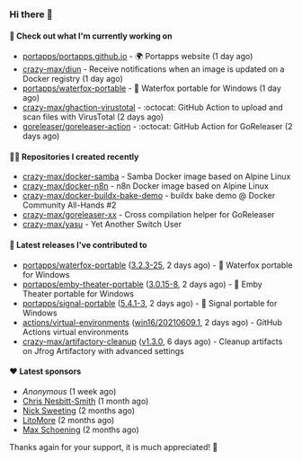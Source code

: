 ### Hi there 👋

#### 👷 Check out what I'm currently working on

- [portapps/portapps.github.io](https://github.com/portapps/portapps.github.io) - 🌍 Portapps website (1 day ago)
- [crazy-max/diun](https://github.com/crazy-max/diun) - Receive notifications when an image is updated on a Docker registry (1 day ago)
- [portapps/waterfox-portable](https://github.com/portapps/waterfox-portable) - 🚀 Waterfox portable for Windows  (1 day ago)
- [crazy-max/ghaction-virustotal](https://github.com/crazy-max/ghaction-virustotal) - :octocat: GitHub Action to upload and scan files with VirusTotal (2 days ago)
- [goreleaser/goreleaser-action](https://github.com/goreleaser/goreleaser-action) - :octocat: GitHub Action for GoReleaser (2 days ago)

#### 👨‍💻 Repositories I created recently

- [crazy-max/docker-samba](https://github.com/crazy-max/docker-samba) - Samba Docker image based on Alpine Linux
- [crazy-max/docker-n8n](https://github.com/crazy-max/docker-n8n) - n8n Docker image based on Alpine Linux
- [crazy-max/docker-buildx-bake-demo](https://github.com/crazy-max/docker-buildx-bake-demo) - buildx bake demo @ Docker Community All-Hands #2
- [crazy-max/goreleaser-xx](https://github.com/crazy-max/goreleaser-xx) - Cross compilation helper for GoReleaser
- [crazy-max/yasu](https://github.com/crazy-max/yasu) - Yet Another Switch User

#### 🚀 Latest releases I've contributed to

- [portapps/waterfox-portable](https://github.com/portapps/waterfox-portable) ([3.2.3-25](https://github.com/portapps/waterfox-portable/releases/tag/3.2.3-25), 2 days ago) - 🚀 Waterfox portable for Windows 
- [portapps/emby-theater-portable](https://github.com/portapps/emby-theater-portable) ([3.0.15-8](https://github.com/portapps/emby-theater-portable/releases/tag/3.0.15-8), 2 days ago) - 🚀 Emby Theater portable for Windows
- [portapps/signal-portable](https://github.com/portapps/signal-portable) ([5.4.1-3](https://github.com/portapps/signal-portable/releases/tag/5.4.1-3), 2 days ago) - 🚀 Signal portable for Windows
- [actions/virtual-environments](https://github.com/actions/virtual-environments) ([win16/20210609.1](https://github.com/actions/virtual-environments/releases/tag/win16%2F20210609.1), 2 days ago) - GitHub Actions virtual environments
- [crazy-max/artifactory-cleanup](https://github.com/crazy-max/artifactory-cleanup) ([v1.3.0](https://github.com/crazy-max/artifactory-cleanup/releases/tag/v1.3.0), 6 days ago) - Cleanup artifacts on Jfrog Artifactory with advanced settings

#### ❤️ Latest sponsors
- _Anonymous_ (1 week ago)
- [Chris Nesbitt-Smith](https://github.com/chrisns) (1 month ago)
- [Nick Sweeting](https://github.com/pirate) (2 months ago)
- [LitoMore](https://github.com/LitoMore) (2 months ago)
- [Max Schoening](https://github.com/max) (2 months ago)

Thanks again for your support, it is much appreciated! 🙏
